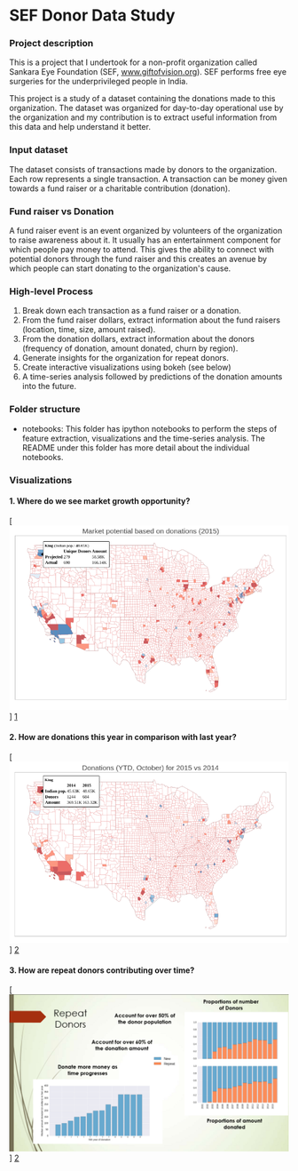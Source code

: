 # SEF Donor Data Study

### Project description  
This is a project that I undertook for a non-profit organization called Sankara Eye Foundation (SEF, www.giftofvision.org).
SEF performs free eye surgeries for the underprivileged people in India.  

This project is a study of a dataset containing the donations made to this organization. The dataset was organized for day-to-day operational use by the organization and my contribution is to extract useful information from this data and help understand it better.

### Input dataset
The dataset consists of transactions made by donors to the organization. Each row represents a single transaction. A transaction can be money given towards a fund raiser or a charitable contribution (donation).

### Fund raiser vs Donation
A fund raiser event is an event organized by volunteers of the organization to raise awareness about it. It usually has an entertainment component for which people pay money to attend. This gives the ability to connect with potential donors through the fund raiser and this creates an avenue by which people can start donating to the organization's cause.

### High-level Process

1. Break down each transaction as a fund raiser or a donation.  
2. From the fund raiser dollars, extract information about the fund raisers (location, time, size, amount raised).  
3. From the donation dollars, extract information about the donors (frequency of donation, amount donated, churn by region).  
4. Generate insights for the organization for repeat donors.  
5. Create interactive visualizations using bokeh (see below)
6. A time-series analysis followed by predictions of the donation amounts into the future.  

### Folder structure
- notebooks: This folder has ipython notebooks to perform the steps of feature extraction, visualizations and the time-series analysis. The README under this folder has more detail about the individual notebooks.

### Visualizations

#### 1. Where do we see market growth opportunity?
[![](images/Market_potential.png "Market potential showing current market reach out of total Indian population")]
[1]

#### 2. How are donations this year in comparison with last year?
[![](images/Donations_YTD.png "Donations YTD in comparison with the same time last year")]
[2]

#### 3. How are repeat donors contributing over time?
[![](images/Repeat_Donors.png)]
[2]

[1]: (https://s3-us-west-2.amazonaws.com/sef-project/market_potential.html)
[2]: (https://s3-us-west-2.amazonaws.com/sef-project/donations_year_comparison.html)

